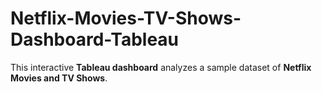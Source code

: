 # Netflix-Movies-TV-Shows-Dashboard-Tableau
This interactive **Tableau dashboard** analyzes a sample dataset of **Netflix Movies and TV Shows**. 

